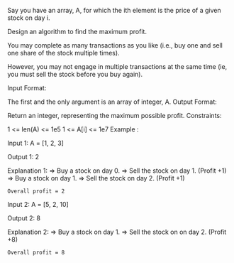 Say you have an array, A, for which the ith element is the price of a given stock on day i.

Design an algorithm to find the maximum profit.

You may complete as many transactions as you like (i.e., buy one and sell one share of the stock multiple times).

However, you may not engage in multiple transactions at the same time (ie, you must sell the stock before you buy again).

Input Format:

The first and the only argument is an array of integer, A.
Output Format:

Return an integer, representing the maximum possible profit.
Constraints:

1 <= len(A) <= 1e5
1 <= A[i] <= 1e7
Example :

Input 1:
    A = [1, 2, 3]

Output 1:
    2

Explanation 1:
    => Buy a stock on day 0.
    => Sell the stock on day 1. (Profit +1)
    => Buy a stock on day 1.
    => Sell the stock on day 2. (Profit +1)
    
    Overall profit = 2

Input 2:
    A = [5, 2, 10]

Output 2:
    8

Explanation 2:
    => Buy a stock on day 1.
    => Sell the stock on on day 2. (Profit +8)
    
    Overall profit = 8